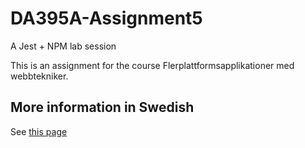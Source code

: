 # DA395A-Assignment5
A Jest + NPM lab session

This is an assignment for the course Flerplattformsapplikationer med webbtekniker.

## More information in Swedish
See [this page](https://mau-webb.github.io/resurser/da395a-vt23/6-utvecklingsmetodik/i1/)

